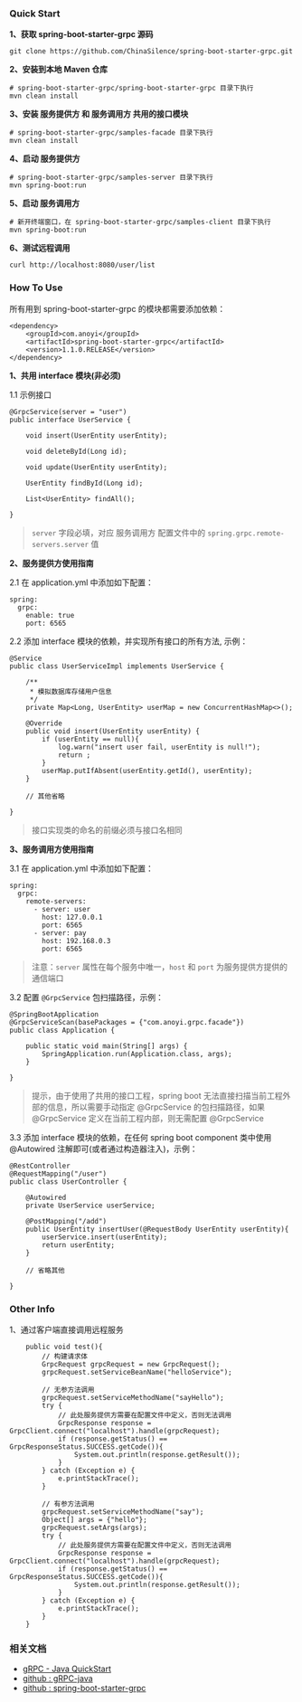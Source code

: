 ### Quick Start

**1、获取 spring-boot-starter-grpc 源码**
```
git clone https://github.com/ChinaSilence/spring-boot-starter-grpc.git
```

**2、安装到本地 Maven 仓库**
```
# spring-boot-starter-grpc/spring-boot-starter-grpc 目录下执行
mvn clean install
```

**3、安装 服务提供方 和 服务调用方 共用的接口模块**
```
# spring-boot-starter-grpc/samples-facade 目录下执行
mvn clean install
```

**4、启动 服务提供方**
```
# spring-boot-starter-grpc/samples-server 目录下执行
mvn spring-boot:run
```

**5、启动 服务调用方**
```
# 新开终端窗口，在 spring-boot-starter-grpc/samples-client 目录下执行
mvn spring-boot:run
```

**6、测试远程调用**
```
curl http://localhost:8080/user/list
```

### How To Use

所有用到 spring-boot-starter-grpc 的模块都需要添加依赖：
```
<dependency>
    <groupId>com.anoyi</groupId>
    <artifactId>spring-boot-starter-grpc</artifactId>
    <version>1.1.0.RELEASE</version>
</dependency>
```

**1、共用 interface 模块(非必须)**

1.1 示例接口
```
@GrpcService(server = "user")
public interface UserService {

    void insert(UserEntity userEntity);

    void deleteById(Long id);

    void update(UserEntity userEntity);

    UserEntity findById(Long id);

    List<UserEntity> findAll();

}
```
> `server` 字段必填，对应 服务调用方 配置文件中的 `spring.grpc.remote-servers.server` 值


**2、服务提供方使用指南**

2.1 在 application.yml 中添加如下配置：
```
spring:
  grpc:
    enable: true
    port: 6565
```

2.2 添加 interface 模块的依赖，并实现所有接口的所有方法, 示例：

```
@Service
public class UserServiceImpl implements UserService {

    /**
     * 模拟数据库存储用户信息
     */
    private Map<Long, UserEntity> userMap = new ConcurrentHashMap<>();

    @Override
    public void insert(UserEntity userEntity) {
        if (userEntity == null){
            log.warn("insert user fail, userEntity is null!");
            return ;
        }
        userMap.putIfAbsent(userEntity.getId(), userEntity);
    }

    // 其他省略

}

```
> 接口实现类的命名的前缀必须与接口名相同

**3、服务调用方使用指南**

3.1 在 application.yml 中添加如下配置：
```
spring:
  grpc:
    remote-servers:
      - server: user
        host: 127.0.0.1
        port: 6565
      - server: pay
        host: 192.168.0.3
        port: 6565
```
>  注意：`server` 属性在每个服务中唯一，`host` 和 `port` 为服务提供方提供的通信端口

3.2 配置 `@GrpcService` 包扫描路径，示例：
```
@SpringBootApplication
@GrpcServiceScan(basePackages = {"com.anoyi.grpc.facade"})
public class Application {

    public static void main(String[] args) {
        SpringApplication.run(Application.class, args);
    }

}
```
> 提示，由于使用了共用的接口工程，spring boot 无法直接扫描当前工程外部的信息，所以需要手动指定 @GrpcService 的包扫描路径，如果 @GrpcService 定义在当前工程内部，则无需配置 @GrpcService

3.3 添加 interface 模块的依赖，在任何 spring boot component 类中使用 @Autowired 注解即可(或者通过构造器注入)，示例：

```
@RestController
@RequestMapping("/user")
public class UserController {

    @Autowired
    private UserService userService;

    @PostMapping("/add")
    public UserEntity insertUser(@RequestBody UserEntity userEntity){
        userService.insert(userEntity);
        return userEntity;
    }

    // 省略其他

}

```

### Other Info
1、通过客户端直接调用远程服务
```
    public void test(){
        // 构建请求体
        GrpcRequest grpcRequest = new GrpcRequest();
        grpcRequest.setServiceBeanName("helloService");

        // 无参方法调用
        grpcRequest.setServiceMethodName("sayHello");
        try {
            // 此处服务提供方需要在配置文件中定义，否则无法调用
            GrpcResponse response = GrpcClient.connect("localhost").handle(grpcRequest);
            if (response.getStatus() == GrpcResponseStatus.SUCCESS.getCode()){
                System.out.println(response.getResult());
            }
        } catch (Exception e) {
            e.printStackTrace();
        }

        // 有参方法调用
        grpcRequest.setServiceMethodName("say");
        Object[] args = {"hello"};
        grpcRequest.setArgs(args);
        try {
            // 此处服务提供方需要在配置文件中定义，否则无法调用
            GrpcResponse response = GrpcClient.connect("localhost").handle(grpcRequest);
            if (response.getStatus() == GrpcResponseStatus.SUCCESS.getCode()){
                System.out.println(response.getResult());
            }
        } catch (Exception e) {
            e.printStackTrace();
        }
    }
```

### 相关文档
- [gRPC - Java QuickStart](https://grpc.io/docs/quickstart/java.html)
- [github : gRPC-java](https://github.com/grpc/grpc-java)
- [github : spring-boot-starter-grpc](https://github.com/ChinaSilence/spring-boot-starter-grpc)
